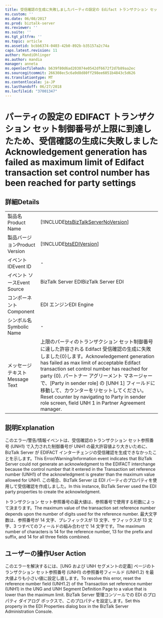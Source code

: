```yaml
---
title: 受信確認の生成に失敗しましたパーティの設定の Edifact トランザクション セット制御番号の最大の制限に達した |Microsoft Docs
ms.custom: ''
ms.date: 06/08/2017
ms.prod: biztalk-server
ms.reviewer: ''
ms.suite: ''
ms.tgt_pltfrm: ''
ms.topic: article
ms.assetid: bcbb6374-0403-42b0-892b-b35157a2c74a
caps.latest.revision: 11
author: MandiOhlinger
ms.author: mandia
manager: anneta
ms.openlocfilehash: b639f80d6ad203074e0542df6672f2d7b89aa2ec
ms.sourcegitcommit: 266308ec5c6a9d8d80ff298ee6051b4843c5d626
ms.translationtype: MT
ms.contentlocale: ja-JP
ms.lasthandoff: 06/27/2018
ms.locfileid: "37001347"
---
```

# <a name="acknowledgement-generation-has-failed-as-maximum-limit-of-edifact-transaction-set-control-number-has-been-reached-for-party-settings"></a><span data-ttu-id="d8e5b-102">パーティの設定の EDIFACT トランザクション セット制御番号が上限に到達したため、受信確認の生成に失敗しました</span><span class="sxs-lookup"><span data-stu-id="d8e5b-102">Acknowledgement generation has failed as maximum limit of Edifact transaction set control number has been reached for party settings</span></span>
## <a name="details"></a><span data-ttu-id="d8e5b-103">詳細</span><span class="sxs-lookup"><span data-stu-id="d8e5b-103">Details</span></span>  
  
|                 |                                                                                                                                                                                                                                          |
|-----------------|------------------------------------------------------------------------------------------------------------------------------------------------------------------------------------------------------------------------------------------|
|  <span data-ttu-id="d8e5b-104">製品名</span><span class="sxs-lookup"><span data-stu-id="d8e5b-104">Product Name</span></span>   |                                                                            [!INCLUDE[btsBizTalkServerNoVersion](../includes/btsbiztalkservernoversion-md.md)]                                                                            |
| <span data-ttu-id="d8e5b-105">製品バージョン</span><span class="sxs-lookup"><span data-stu-id="d8e5b-105">Product Version</span></span> |                                                                                        [!INCLUDE[btsEDIVersion](../includes/btsediversion-md.md)]                                                                                        |
|    <span data-ttu-id="d8e5b-106">イベント ID</span><span class="sxs-lookup"><span data-stu-id="d8e5b-106">Event ID</span></span>     |                                                                                                                    -                                                                                                                     |
|  <span data-ttu-id="d8e5b-107">イベント ソース</span><span class="sxs-lookup"><span data-stu-id="d8e5b-107">Event Source</span></span>   |                                                                                                            <span data-ttu-id="d8e5b-108">BizTalk Server EDI</span><span class="sxs-lookup"><span data-stu-id="d8e5b-108">BizTalk Server EDI</span></span>                                                                                                            |
|    <span data-ttu-id="d8e5b-109">コンポーネント</span><span class="sxs-lookup"><span data-stu-id="d8e5b-109">Component</span></span>    |                                                                                                                <span data-ttu-id="d8e5b-110">EDI エンジン</span><span class="sxs-lookup"><span data-stu-id="d8e5b-110">EDI Engine</span></span>                                                                                                                |
|  <span data-ttu-id="d8e5b-111">シンボル名</span><span class="sxs-lookup"><span data-stu-id="d8e5b-111">Symbolic Name</span></span>  |                                                                                                                    -                                                                                                                     |
|  <span data-ttu-id="d8e5b-112">メッセージ テキスト</span><span class="sxs-lookup"><span data-stu-id="d8e5b-112">Message Text</span></span>   | <span data-ttu-id="d8e5b-113">上限のパーティのトランザクション セット制御番号に達した許容される Edifact 受信確認の生成に失敗しました{0}します。</span><span class="sxs-lookup"><span data-stu-id="d8e5b-113">Acknowledgement generation has failed as max limit of acceptable Edifact transaction set control number has reached for party {0}.</span></span> <span data-ttu-id="d8e5b-114">パートナー アグリーメント マネージャーで、[Party in sender role] の [UNH 1] フィールドに移動して、カウンターをリセットしてください。</span><span class="sxs-lookup"><span data-stu-id="d8e5b-114">Reset counter by navigating to Party in sender role screen, field UNH 1 in Partner Agreement manager.</span></span> |
  
## <a name="explanation"></a><span data-ttu-id="d8e5b-115">説明</span><span class="sxs-lookup"><span data-stu-id="d8e5b-115">Explanation</span></span>  
 <span data-ttu-id="d8e5b-116">このエラー/警告/情報イベントは、受信確認のトランザクション セット参照番号 (UNH1) で入力された制御番号が UNH1 の最大許容値より大きいために、BizTalk Server が EDIFACT インターチェンジの受信確認を生成できなかったことを示します。</span><span class="sxs-lookup"><span data-stu-id="d8e5b-116">This Error/Warning/Information event indicates that BizTalk Server could not generate an acknowledgment to the EDIFACT interchange because the control number that it entered in the Transaction set reference number (UNH1) of the acknowledgment is greater than the maximum value allowed for UNH1.</span></span> <span data-ttu-id="d8e5b-117">この場合、BizTalk Server は EDI パーティのプロパティを使用して受信確認を作成しました。</span><span class="sxs-lookup"><span data-stu-id="d8e5b-117">In this instance, BizTalk Server used the EDI party properties to create the acknowledgment.</span></span>  
  
 <span data-ttu-id="d8e5b-118">トランザクション セット参照番号の最大値は、参照番号で使用する桁数によって決まります。</span><span class="sxs-lookup"><span data-stu-id="d8e5b-118">The maximum value of the transaction set reference number depends upon the number of digits used for the reference number.</span></span> <span data-ttu-id="d8e5b-119">最大文字数は、参照番号が 14 文字、プレフィックスが 13 文字、サフィックスが 13 文字、3 つすべてのフィールドの組み合わせで 14 文字です。</span><span class="sxs-lookup"><span data-stu-id="d8e5b-119">The maximum number of characters is 14 for the reference number, 13 for the prefix and suffix, and 14 for all three fields combined.</span></span>  
  
## <a name="user-action"></a><span data-ttu-id="d8e5b-120">ユーザーの操作</span><span class="sxs-lookup"><span data-stu-id="d8e5b-120">User Action</span></span>  
 <span data-ttu-id="d8e5b-121">このエラーを解決するには、[UNG および UNH セグメントの定義] ページのトランザクション セット参照番号 (UNH1) の参照番号フィールド (UNH1.2) を最大値よりも小さい値に設定し直します。</span><span class="sxs-lookup"><span data-stu-id="d8e5b-121">To resolve this error, reset the reference number field (UNH1.2) of the Transaction set reference number (UNH1) in the UNG and UNH Segment Definition Page to a value that is lower than the maximum limit.</span></span> <span data-ttu-id="d8e5b-122">BizTalk Server 管理コンソールでの EDI のプロパティ ダイアログ ボックスで、このプロパティを設定します。</span><span class="sxs-lookup"><span data-stu-id="d8e5b-122">Set this property in the EDI Properties dialog box in the BizTalk Server Administration Console.</span></span>